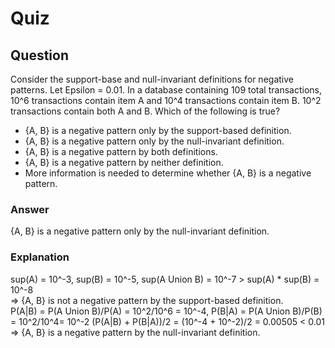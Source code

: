 Quiz
====  

Question
--------  
Consider the support-base and null-invariant definitions for negative patterns. Let Epsilon = 0.01. In a database containing 109 total transactions, 10^6 transactions contain item A and 10^4 transactions contain item B. 10^2 transactions contain both A and B. Which of the following is true?  
* {A, B} is a negative pattern only by the support-based definition.  
* {A, B} is a negative pattern only by the null-invariant definition.  
* {A, B} is a negative pattern by both definitions.  
* {A, B} is a negative pattern by neither definition.  
* More information is needed to determine whether {A, B} is a negative pattern.  

### Answer  
{A, B} is a negative pattern only by the null-invariant definition.  

### Explanation  
sup(A) = 10^-3, sup(B) = 10^-5, sup(A Union B) = 10^-7 > sup(A) * sup(B) = 10^-8  
=> {A, B} is not a negative pattern by the support-based definition.  
P(A|B) = P(A Union B)/P(A) = 10^2/10^6 = 10^-4, P(B|A) = P(A Union B)/P(B) = 10^2/10^4= 10^-2 (P(A|B) + P(B|A))/2 = (10^-4 + 10^-2)/2 = 0.00505 < 0.01  
=> {A, B} is a negative pattern by the null-invariant definition.  